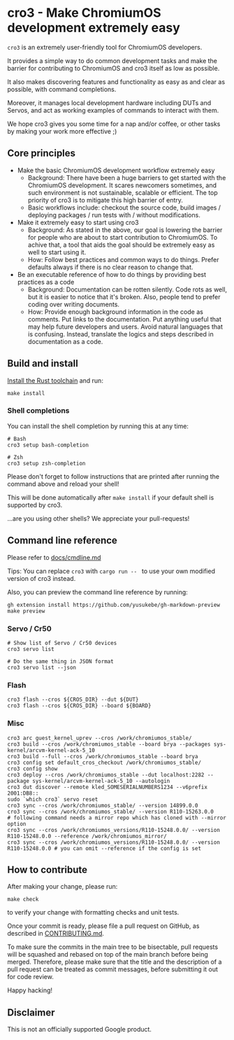 # cro3 - Make ChromiumOS development extremely easy

`cro3` is an extremely user-friendly tool for ChromiumOS developers.

It provides a simple way to do common development tasks and make the barrier for contributing to ChromiumOS and cro3 itself as low as possible.

It also makes discovering features and functionality as easy as and clear as possible, with command completions.

Moreover, it manages local development hardware including DUTs and Servos, and act as working examples of commands to interact with them.

We hope cro3 gives you some time for a nap and/or coffee, or other tasks by making your work more effective ;)

## Core principles

- Make the basic ChromiumOS development workflow extremely easy
  - Background: There have been a huge barriers to get started with the ChromiumOS development. It scares newcomers sometimes, and such environment is not sustainable, scalable or efficient. The top priority of cro3 is to mitigate this high barrier of entry.
  - Basic workflows include: checkout the source code, build images / deploying packages / run tests with / without modifications.
- Make it extremely easy to start using cro3
  - Background: As stated in the above, our goal is lowering the barrier for people who are about to start contribution to ChromiumOS. To achive that, a tool that aids the goal should be extremely easy as well to start using it.
  - How: Follow best practices and common ways to do things. Prefer defaults always if there is no clear reason to change that.
- Be an executable reference of how to do things by providing best practices as a code
  - Background: Documentation can be rotten silently. Code rots as well, but it is easier to notice that it's broken. Also, people tend to prefer coding over writing documents.
  - How: Provide enough background information in the code as comments. Put links to the documentation. Put anything useful that may help future developers and users. Avoid natural languages that is confusing. Instead, translate the logics and steps described in documentation as a code.

## Build and install

[Install the Rust toolchain](https://rustup.rs/) and run:

```
make install
```

### Shell completions

You can install the shell completion by running this at any time:
```
# Bash
cro3 setup bash-completion

# Zsh
cro3 setup zsh-completion
```

Please don't forget to follow instructions that are printed after running the command above and reload your shell!

This will be done automatically after `make install` if your default shell is supported by cro3.

...are you using other shells? We appreciate your pull-requests!

## Command line reference

Please refer to [docs/cmdline.md](docs/cmdline.md)

Tips: You can replace `cro3` with `cargo run -- ` to use your own modified version of cro3 instead.

Also, you can preview the command line reference by running:

```
gh extension install https://github.com/yusukebe/gh-markdown-preview
make preview
```

### Servo / Cr50

```
# Show list of Servo / Cr50 devices
cro3 servo list

# Do the same thing in JSON format
cro3 servo list --json
```

### Flash

```
cro3 flash --cros ${CROS_DIR} --dut ${DUT}
cro3 flash --cros ${CROS_DIR} --board ${BOARD}
```

### Misc

```
cro3 arc guest_kernel_uprev --cros /work/chromiumos_stable/
cro3 build --cros /work/chromiumos_stable --board brya --packages sys-kernel/arcvm-kernel-ack-5_10
cro3 build --full --cros /work/chromiumos_stable --board brya
cro3 config set default_cros_checkout /work/chromiumos_stable/
cro3 config show
cro3 deploy --cros /work/chromiumos_stable --dut localhost:2282 --package sys-kernel/arcvm-kernel-ack-5_10 --autologin
cro3 dut discover --remote kled_SOMESERIALNUMBERS1234 --v6prefix 2001:DB8::
sudo `which cro3` servo reset
cro3 sync --cros /work/chromiumos_stable/ --version 14899.0.0
cro3 sync --cros /work/chromiumos_stable/ --version R110-15263.0.0
# following command needs a mirror repo which has cloned with --mirror option
cro3 sync --cros /work/chromiumos_versions/R110-15248.0.0/ --version R110-15248.0.0 --reference /work/chromiumos_mirror/
cro3 sync --cros /work/chromiumos_versions/R110-15248.0.0/ --version R110-15248.0.0 # you can omit --reference if the config is set
```

## How to contribute
After making your change, please run:
```
make check
```
to verify your change with formatting checks and unit tests.

Once your commit is ready, please file a pull request on GitHub, as described in [CONTRIBUTING.md](./CONTRIBUTING.md).

To make sure the commits in the main tree to be bisectable, pull requests will be squashed and rebased on top of the main branch before being merged. Therefore, please make sure that the title and the description of a pull request can be treated as commit messages, before submitting it out for code review.

Happy hacking!

## Disclaimer
This is not an officially supported Google product.
